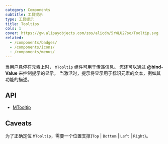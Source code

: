 ```yaml
---
category: Components
subtitle: 工具提示
type: 工具提示
title: Tooltips
cols: 1
cover: https://gw.alipayobjects.com/zos/alicdn/5rWLU27so/Tooltip.svg
related:
  - /components/badges/
  - /components/icons/
  - /components/menus/
---
```


当用户悬停在元素上时， `MTooltip` 组件可用于传递信息。 您还可以通过 **@bind-Value** 来控制提示的显示。 当激活时，提示将显示用于标识元素的文本，例如其功能的描述。

## API

- [MTooltip](/docs/api/MTooltip)

## Caveats

<!--alert:info-->
为了正确定位 `MTooltip`，需要一个位置支撑(`Top` | `Bottom` | `Left` | `Right`)。